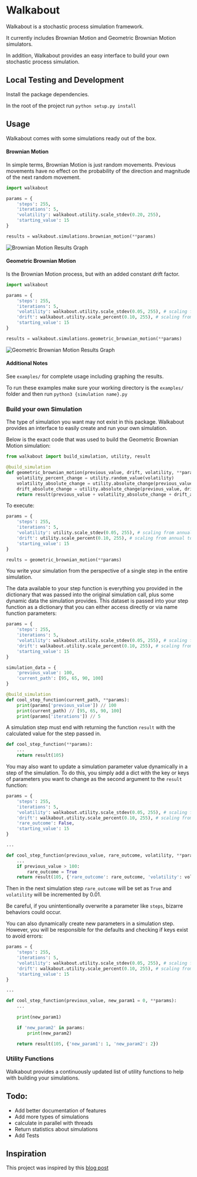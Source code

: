 # Walkabout #

Walkabout is a stochastic process simulation framework.

It currently includes Brownian Motion and Geometric Brownian Motion simulators.

In addition, Walkabout provides an easy interface to build your own stochastic process simulation.

## Local Testing and Development

Install the package dependencies.

In the root of the project run `python setup.py install`

## Usage

Walkabout comes with some simulations ready out of the box.

#### Brownian Motion ####

In simple terms, Brownian Motion is just random movements. Previous movements have no effect on the probability of the direction and magnitude of the next random movement.

```python
import walkabout

params = {
    'steps': 255,
    'iterations': 5,
    'volatility': walkabout.utility.scale_stdev(0.20, 255),
    'starting_value': 15
}

results = walkabout.simulations.brownian_motion(**params)
```
![Brownian Motion Results Graph](https://raw.githubusercontent.com/Mikejonesab12/walkabout/master/examples/images/brownian-motion-results.png)

#### Geometric Brownian Motion ####

Is the Brownian Motion process, but with an added constant drift factor.

```python
import walkabout

params = {
    'steps': 255,
    'iterations': 5,
    'volatility': walkabout.utility.scale_stdev(0.05, 255), # scaling from annual to daily (255 trading days a year in finance)
    'drift': walkabout.utility.scale_percent(0.10, 255), # scaling from annual to daily (255 trading days a year in finance)
    'starting_value': 15
}

results = walkabout.simulations.geometric_brownian_motion(**params)
```

![Geometric Brownian Motion Results Graph](https://raw.githubusercontent.com/Mikejonesab12/walkabout/master/examples/images/geometric-brownian-motion-results.png)

#### Additional Notes ####

See `examples/` for complete usage including graphing the results.

To run these examples make sure your working directory is the `examples/` folder and then run `python3 {simulation name}.py` 

### Build your own Simulation

The type of simulation you want may not exist in this package. Walkabout provides an interface to easily create and run your own simulation.

Below is the exact code that was used to build the Geometric Brownian Motion simulation:

```python
from walkabout import build_simulation, utility, result

@build_simulation
def geometric_brownian_motion(previous_value, drift, volatility, **params):
    volatility_percent_change = utility.random_value(volatility)
    volatility_absolute_change = utility.absolute_change(previous_value, volatility_percent_change)
    drift_absolute_change = utility.absolute_change(previous_value, drift)
    return result(previous_value + volatility_absolute_change + drift_absolute_change)
```

To execute:

```python
params = {
    'steps': 255,
    'iterations': 5,
    'volatility': utility.scale_stdev(0.05, 255), # scaling from annual to daily (255 trading days a year in finance)
    'drift': utility.scale_percent(0.10, 255), # scaling from annual to daily (255 trading days a year in finance)
    'starting_value': 15
}

reults = geometric_brownian_motion(**params)
```

You write your simulation from the perspective of a single step in the entire simulation.

The data available to your step function is everything you provided in the dictionary that was passed into the original simulation call, plus some dynamic data the simulation provides. This dataset is passed into your step function as a dictionary that you can either access directly or via name function parameters:

```python
params = {
    'steps': 255,
    'iterations': 5,
    'volatility': walkabout.utility.scale_stdev(0.05, 255), # scaling from annual to daily (255 trading days a year in finance)
    'drift': walkabout.utility.scale_percent(0.10, 255), # scaling from annual to daily (255 trading days a year in finance)
    'starting_value': 15
}

simulation_data = {
    'previous_value': 100,
    'current_path': [95, 65, 90, 100]
}

@build_simulation
def cool_step_function(current_path, **params):
    print(params['previous_value']) // 100
    print(current_path) // [95, 65, 90, 100]
    print(params['iterations']) // 5
```

A simulation step must end with returning the function `result` with the calculated value for the step passed in.

```python
def cool_step_function(**params):
    ...
    return result(105)
```

You may also want to update a simulation parameter value dynamically in a step of the simulation. To do this, you simply add a dict with the key or keys of parameters you want to change as the second argument to the `result` function:

```python
params = {
    'steps': 255,
    'iterations': 5,
    'volatility': walkabout.utility.scale_stdev(0.05, 255), # scaling from annual to daily (255 trading days a year in finance)
    'drift': walkabout.utility.scale_percent(0.10, 255), # scaling from annual to daily (255 trading days a year in finance)
    'rare_outcome': False,
    'starting_value': 15
}

...

def cool_step_function(previous_value, rare_outcome, volatility, **params):
    ...
    if previous_value > 100:
        rare_outcome = True
    return result(105, {'rare_outcome': rare_outcome, 'volatility': volatility + 0.01})
```

Then in the next simulation step `rare_outcome` will be set as `True` and `volatility` will be incremented by 0.01.

Be careful, if you unintentionally overwrite a parameter like `steps`, bizarre behaviors could occur.

You can also dynamically create new parameters in a simulation step. However, you will be responsible for the defaults and checking if keys exist to avoid errors:

```python
params = {
    'steps': 255,
    'iterations': 5,
    'volatility': walkabout.utility.scale_stdev(0.05, 255), # scaling from annual to daily (255 trading days a year in finance)
    'drift': walkabout.utility.scale_percent(0.10, 255), # scaling from annual to daily (255 trading days a year in finance)
    'starting_value': 15
}

...

def cool_step_function(previous_value, new_param1 = 0, **params):
    ...
    
    print(new_param1)

    if 'new_param2' in params:
        print(new_param2)

    return result(105, {'new_param1': 1, 'new_param2': 2})
```

### Utility Functions

Walkabout provides a continuously updated list of utility functions to help with building your simulations.



## Todo:

* Add better documentation of features
* Add more types of simulations
* calculate in parallel with threads
* Return statistics about simulations
* Add Tests

## Inspiration

This project was inspired by this [blog post](http://www.turingfinance.com/random-walks-down-wall-street-stochastic-processes-in-python/)